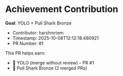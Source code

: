 # Achievement Contribution

**Goal**: YOLO + Pull Shark Bronze

- Contributor: harshmriem
- Timestamp: 2025-10-08T12:12:18.480921
- PR Number: #1

This PR helps earn:
- 🎯 YOLO (merge without review) - PR #1
- 🦈 Pull Shark Bronze (2 merged PRs)
